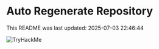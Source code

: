 # Auto Regenerate Repository

This README was last updated: 2025-07-03 22:46:44

 ![TryHackMe](https://tryhackme.com/badge/533634)